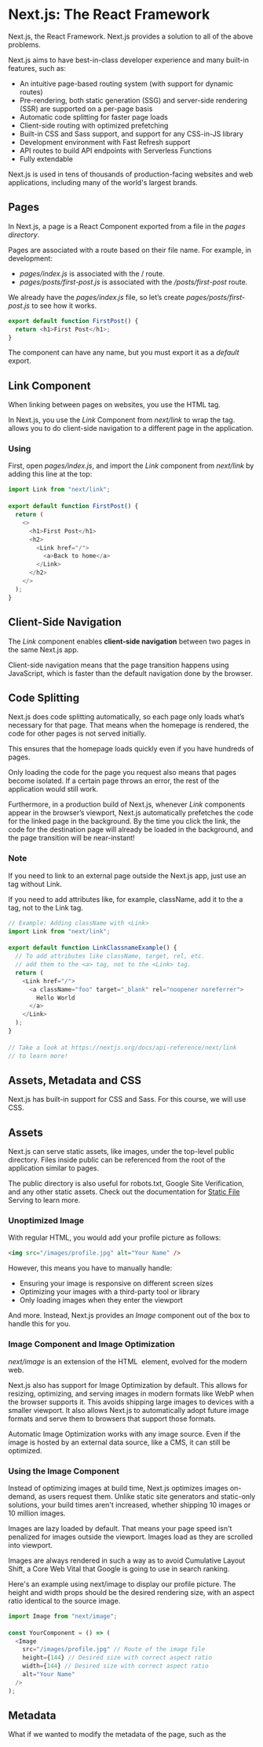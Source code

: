 # Next.js: The React Framework

Next.js, the React Framework. Next.js provides a solution to all of the above problems.

Next.js aims to have best-in-class developer experience and many built-in features, such as:

- An intuitive page-based routing system (with support for dynamic routes)
- Pre-rendering, both static generation (SSG) and server-side rendering (SSR) are supported on a per-page basis
- Automatic code splitting for faster page loads
- Client-side routing with optimized prefetching
- Built-in CSS and Sass support, and support for any CSS-in-JS library
- Development environment with Fast Refresh support
- API routes to build API endpoints with Serverless Functions
- Fully extendable

Next.js is used in tens of thousands of production-facing websites and web applications, including many of the world's largest brands.

## Pages

In Next.js, a page is a React Component exported from a file in the _pages directory_.

Pages are associated with a route based on their file name. For example, in development:

- _pages/index.js_ is associated with the / route.
- _pages/posts/first-post.js_ is associated with the _/posts/first-post_ route.

We already have the _pages/index.js_ file, so let’s create _pages/posts/first-post.js_ to see how it works.

```javascript
export default function FirstPost() {
  return <h1>First Post</h1>;
}
```

The component can have any name, but you must export it as a _default_ export.

## Link Component

When linking between pages on websites, you use the _<a>_ HTML tag.

In Next.js, you use the _Link_ Component from _next/link_ to wrap the _<a>_ tag. _<Link>_ allows you to do client-side navigation to a different page in the application.

### Using _<Link>_

First, open _pages/index.js_, and import the _Link_ component from _next/link_ by adding this line at the top:

```javascript
import Link from "next/link";

export default function FirstPost() {
  return (
    <>
      <h1>First Post</h1>
      <h2>
        <Link href="/">
          <a>Back to home</a>
        </Link>
      </h2>
    </>
  );
}
```

## Client-Side Navigation

The _Link_ component enables **client-side navigation** between two pages in the same Next.js app.

Client-side navigation means that the page transition happens using JavaScript, which is faster than the default navigation done by the browser.

## Code Splitting

Next.js does code splitting automatically, so each page only loads what’s necessary for that page. That means when the homepage is rendered, the code for other pages is not served initially.

This ensures that the homepage loads quickly even if you have hundreds of pages.

Only loading the code for the page you request also means that pages become isolated. If a certain page throws an error, the rest of the application would still work.

Furthermore, in a production build of Next.js, whenever _Link_ components appear in the browser’s viewport, Next.js automatically prefetches the code for the linked page in the background. By the time you click the link, the code for the destination page will already be loaded in the background, and the page transition will be near-instant!

### Note

If you need to link to an external page outside the Next.js app, just use an <a> tag without Link.

If you need to add attributes like, for example, className, add it to the a tag, not to the Link tag.

```javascript
// Example: Adding className with <Link>
import Link from "next/link";

export default function LinkClassnameExample() {
  // To add attributes like className, target, rel, etc.
  // add them to the <a> tag, not to the <Link> tag.
  return (
    <Link href="/">
      <a className="foo" target="_blank" rel="noopener noreferrer">
        Hello World
      </a>
    </Link>
  );
}

// Take a look at https://nextjs.org/docs/api-reference/next/link
// to learn more!
```

## Assets, Metadata and CSS

Next.js has built-in support for CSS and Sass. For this course, we will use CSS.

## Assets

Next.js can serve static assets, like images, under the top-level public directory. Files inside public can be referenced from the root of the application similar to pages.

The public directory is also useful for robots.txt, Google Site Verification, and any other static assets. Check out the documentation for [Static File](https://nextjs.org/docs/basic-features/static-file-serving) Serving to learn more.

### Unoptimized Image

With regular HTML, you would add your profile picture as follows:

```html
<img src="/images/profile.jpg" alt="Your Name" />
```

However, this means you have to manually handle:

- Ensuring your image is responsive on different screen sizes
- Optimizing your images with a third-party tool or library
- Only loading images when they enter the viewport

And more. Instead, Next.js provides an _Image_ component out of the box to handle this for you.

### Image Component and Image Optimization

_next/image_ is an extension of the HTML _<img>_ element, evolved for the modern web.

Next.js also has support for Image Optimization by default. This allows for resizing, optimizing, and serving images in modern formats like WebP when the browser supports it. This avoids shipping large images to devices with a smaller viewport. It also allows Next.js to automatically adopt future image formats and serve them to browsers that support those formats.

Automatic Image Optimization works with any image source. Even if the image is hosted by an external data source, like a CMS, it can still be optimized.

### Using the Image Component

Instead of optimizing images at build time, Next.js optimizes images on-demand, as users request them. Unlike static site generators and static-only solutions, your build times aren't increased, whether shipping 10 images or 10 million images.

Images are lazy loaded by default. That means your page speed isn't penalized for images outside the viewport. Images load as they are scrolled into viewport.

Images are always rendered in such a way as to avoid Cumulative Layout Shift, a Core Web Vital that Google is going to use in search ranking.

Here's an example using next/image to display our profile picture. The height and width props should be the desired rendering size, with an aspect ratio identical to the source image.

```javascript
import Image from "next/image";

const YourComponent = () => (
  <Image
    src="/images/profile.jpg" // Route of the image file
    height={144} // Desired size with correct aspect ratio
    width={144} // Desired size with correct aspect ratio
    alt="Your Name"
  />
);
```

## Metadata

What if we wanted to modify the metadata of the page, such as the _<title>_ HTML tag?

_<title>_ is part of the _<head>_ HTML tag, so let's dive into how we can modify the _<head>_ tag in a Next.js page.

Open _pages/index.js_ in your editor and find the following lines:

```javascript
import Head from "next/head";

<Head>
  <title>Create Next App</title>
  <link rel="icon" href="/favicon.ico" />
</Head>;
```

Notice that _<Head>_ is used instead of the lowercase _<head>_. _<Head>_ is a React Component that is built into Next.js. It allows you to modify the _<head>_ of a page.

You can import the _Head_ component from the _next/head_ module.

### Notes

If you want to customize the _<html>_ tag, for example to add the lang attribute, you can do so by creating a _pages/\_document.js_ file. Learn more in the [custom Document documentation](https://nextjs.org/docs/advanced-features/custom-document).

## Third Party JavaScript

**Third-party JavaScript** refers to any scripts that are added from a third-party source. Usually, third-party scripts are included in order to introduce newer functionality into a site that does not need to be written from scratch, such as analytics, ads, and customer support widgets.

Let's dive into how we can add a third-party script to a Next.js page.

Open _pages/posts/first-post.js_ in your editor and find the following lines:

```javascript
<Head>
  <title>First Post</title>
</Head>
```

In addition to metadata, scripts that need to load and execute as soon as possible are usually added within the _<head>_ of a page. Using a regular HTML _<script>_ element, an external script would be added as follows:

```javascript
<Head>
  <title>First Post</title>
  <script src="https://connect.facebook.net/en_US/sdk.js" />
</Head>
```

This script contains the Facebook SDK which is commonly used to introduce Facebook social plugins and other functionality. Although this approach works, including scripts in this manner does not give a clear idea of when it would load with respect to the other JavaScript code fetched on the same page. If a particular script is render-blocking and can delay page content from loading, this can signficiantly impact performance.

## Script Component

_next/script_ is an extension of the HTML _<script>_ element and optimizes when additional scripts are fetched and executed.

In the same file, add an import for _Script_ from _next/script_ at the beginning of the file:

```javascript
import Script from "next/script";

export default function FirstPost() {
  return (
    <>
      <Head>
        <title>First Post</title>
      </Head>
      <Script
        src="https://connect.facebook.net/en_US/sdk.js"
        strategy="lazyOnload"
        onLoad={() =>
          console.log(`script loaded correctly, window.FB has been populated`)
        }
      />
      <h1>First Post</h1>
      <h2>
        <Link href="/">
          <a>Back to home</a>
        </Link>
      </h2>
    </>
  );
}
```

Notice that a few additional properties have been defined in the Script component:

- _strategy_ controls when the third-party script should load. A value of lazyOnload tells Next.js to load this particular script lazily during browser idle time.
- _onLoad_ is used to run any JavaScript code immediately after the script has finished loading. In this example, we log a message to the console that mentions that the script has loaded correctly.

## CSS Styling

Next.js has built-in support for styled-jsx, but you can also use other popular CSS-in-JS libraries such as styled-components or emotion.

```javascript
<style jsx>{`
  …
`}</style>
```

It’s a “CSS-in-JS” library — it lets you write CSS within a React component, and the CSS styles will be scoped (other components won’t be affected).

### Writing and Importing CSS

Next.js has built-in support for CSS and Sass which allows you to import .css and .scss files.

Using popular CSS libraries like Tailwind CSS is also supported.

### CSS Modules

Next.js supports CSS Modules using the _[name].module.css_ file naming convention.

CSS Modules locally scope CSS by automatically creating a unique class name. This allows you to use the same CSS class name in different files without worrying about collisions.

This behavior makes CSS Modules the ideal way to include component-level CSS. CSS Module files can be imported anywhere in your application.

This is what CSS Modules does: It automatically generates unique class names. As long as you use CSS Modules, you don’t have to worry about class name collisions.

Furthermore, Next.js’s code splitting feature works on CSS Modules as well. It ensures the minimal amount of CSS is loaded for each page. This results in smaller bundle sizes.

CSS Modules are extracted from the JavaScript bundles at build time and generate .css files that are loaded automatically by Next.js.

```css
/*
You do not need to worry about .error {} colliding with any other `.css` or
`.module.css` files!
*/
.error {
  color: white;
  background-color: red;
}
```

```javascript
import styles from "./Button.module.css";

export function Button() {
  return (
    <button
      type="button"
      // Note how the "error" class is accessed as a property on the imported
      // `styles` object.
      className={styles.error}
    >
      Destroy
    </button>
  );
}
```

### Global Styles

CSS Modules are useful for component-level styles. But if you want some CSS to be loaded by every page, Next.js has support for that as well.

To load _global CSS_ files, create a file called _pages/\_app.js_ with the following content:

```javascript
export default function App({ Component, pageProps }) {
  return <Component {...pageProps} />;
}
```

This _App_ component is the top-level component which will be common across all the different pages. You can use this _App_ component to keep state when navigating between pages, for example.

## Adding Global CSS

In Next.js, you can add global CSS files by importing them from _pages/\_app.js_. You **cannot** import global CSS anywhere else.

The reason that global CSS can't be imported outside of pages/\_app.js is that global CSS affects all elements on the page.

If you were to navigate from the homepage to the /posts/first-post page, global styles from the homepage would affect /posts/first-post unintentionally.

You can place the global CSS file anywhere and use any name. So let’s do the following:

- Create a top-level styles directory and create global.css inside.
- Add the following content to styles/global.css.
- Import the CSS file in _pages/\_app.js_

## Styling Tips

### Using classnames library to toggle classes

_classnames_ is a simple library that lets you toggle class names easily. You can install it using _npm install classnames_ or _yarn add classnames_.

Please take a look at its _documentation_ for more details, but here’s the basic usage:

- Suppose that you want to create an _Alert_ component which accepts _type_, which can be _'success'_ or _'error'_.
- If it’s _'success'_, you want the text color to be green. If it’s _'error'_, you want the text color to be red.

You can first write a CSS module (e.g. alert.module.css) like this:

```css
.success {
  color: green;
}
.error {
  color: red;
}
```

And use classnames like this:

```javascript
import styles from "./alert.module.css";
import cn from "classnames";

export default function Alert({ children, type }) {
  return (
    <div
      className={cn({
        [styles.success]: type === "success",
        [styles.error]: type === "error",
      })}
    >
      {children}
    </div>
  );
}
```

### Using SASS

Out of the box, Next.js allows you to import _Sass_ using both the _.scss_ and _.sass_ extensions. You can use component-level Sass via _CSS Modules_ and the _.module.scss_ or _.module.sass_ extension.

Before you can use Next.js' built-in Sass support, be sure to install _sass_:

```bash
npm install sass
```

## Pre-rendering

By default, Next.js pre-renders every page. This means that Next.js generates HTML for each page in advance, instead of having it all done by client-side JavaScript. Pre-rendering can result in better performance and SEO.

Each generated HTML is associated with minimal JavaScript code necessary for that page. When a page is loaded by the browser, its JavaScript code runs and makes the page fully interactive. (This process is called **hydration.**)

### Check That Pre-rendering Is Happening

In order to check that pre-rendering is happening by taking the following steps:

- Disable JavaScript in your browser [(here’s how in Chrome)](https://developer.chrome.com/docs/devtools/javascript/disable/) and…
- Try accessing this page (the final result of this tutorial).

You should see that your app is rendered without JavaScript. That’s because Next.js has pre-rendered the app into static HTML, allowing you to see the app UI without running JavaScript.

![Pre-rendering](/img/pre-rendering.png "Pre-rendering")

![No Pre-rendering](/img/no-pre-rendering.png "No Pre-rendering")

### Two Forms of Pre-rendering

Next.js has two forms of pre-rendering: Static Generation and Server-side Rendering. The difference is in when it generates the HTML for a page.

- Static Generation is the pre-rendering method that generates the HTML at build time. The pre-rendered HTML is then reused on each request.
- Server-side Rendering is the pre-rendering method that generates the HTML on each request.

![Static Generation](/img/static-generation.png "Static Generation")
![Server Side Generation](/img/server-side-rendering.png "Server Side Rendering")

Next.js lets you choose which pre-rendering form to use for each page. You can create a "hybrid" Next.js app by using Static Generation for most pages and using Server-side Rendering for others.

![Per Page basis](/img/per-page-basis.png "Per Page Basis")

### When to Use [Static Generation](https://nextjs.org/docs/basic-features/pages#static-generation-recommended) v.s. [Server-side Rendering](https://nextjs.org/docs/basic-features/pages#server-side-rendering)

We recommend using Static Generation (with and without data) whenever possible because your page can be built once and served by CDN, which makes it much faster than having a server render the page on every request.

You can use Static Generation for many types of pages, including:

- Marketing pages
- Blog posts
- E-commerce product listings
- Help and documentation

You should ask yourself: "Can I pre-render this page ahead of a user's request?" If the answer is yes, then you should choose Static Generation.

On the other hand, Static Generation is not a good idea if you cannot pre-render a page ahead of a user's request. Maybe your page shows frequently updated data, and the page content changes on every request.

In that case, you can use Server-side Rendering. It will be slower, but the pre-rendered page will always be up-to-date. Or you can skip pre-rendering and use client-side JavaScript to populate frequently updated data.

## Static Generation with and without Data

Static Generation can be done with and without data. The pages that not require fetching external data, will automatically be statically generated when the app is built for production.

![Static Generation without Data](/img/static-generation-without-data.png "Static Generation without Data")

However, for some pages, you might not be able to render the HTML without first fetching some external data. Maybe you need to access the file system, fetch external API, or query your database at build time. Next.js supports this case — [Static Generation with data](https://nextjs.org/docs/basic-features/pages#static-generation-with-data) — out of the box.

![Static Generation with Data](/img/static-generation-with-data.png "Static Generation with Data")

### Static Generation with Data using **_getStaticProps_**

How does it work? Well, in Next.js, when you export a page component, you can also export an async function called **_getStaticProps_**. If you do this, then:

- **_getStaticProps_** runs at build time in production, and…
- Inside the function, you can fetch external data and send it as props to the page.

```javascript
import { getSortedPostsData } from "../lib/posts";

export default function Home(props) { ... }

export async function getStaticProps() {
  // Get external data from the file system, API, DB, etc.
  const data = getSortedPostsData();

  // The value of the `props` key will be
  //  passed to the `Home` component
  return {
    props: ...
  }
}
```

Essentially, **_getStaticProps_** allows you to tell Next.js: “Hey, this page has some data dependencies — so when you pre-render this page at build time, make sure to resolve them first!”

> > Note: In development mode, **_getStaticProps_** runs on each request instead.

But you can fetch the data from other sources, like an external API endpoint, and it’ll work just fine:

```javascript
export async function getSortedPostsData() {
  // Instead of the file system,
  // fetch post data from an external API endpoint
  const res = await fetch("..");
  return res.json();
}
```

You can also query the database directly:

```javascript
import someDatabaseSDK from 'someDatabaseSDK'

const databaseClient = someDatabaseSDK.createClient(...)

export async function getSortedPostsData() {
  // Instead of the file system,
  // fetch post data from a database
  return databaseClient.query('SELECT posts...')
}
```

This is possible because **_getStaticProps_** only runs on the server-side. It will never **run on the client-side**. It won’t even be included in the JS bundle for the browser. That means you can write code such as direct database queries without them being sent to browsers.

### Development vs Production

- In development (npm run dev or yarn dev), **_getStaticProps_** runs on every request.
- In production, **_getStaticProps_** runs at build time. However, this behavior can be enhanced using the fallback key returned by getStaticPaths.

Because it’s meant to be run at build time, you won’t be able to use data that’s only available during request time, such as query parameters or HTTP headers.

### Only Allowed in a Page

**_getStaticProps_** can only be exported from a **page**. You can’t export it from non-page files.

One of the reasons for this restriction is that React needs to have all the required data before the page is rendered.

### What If I Need to Fetch Data at Request Time?

Static Generation is **not** a good idea if you cannot pre-render a page ahead of a user's request. Maybe your page shows frequently updated data, and the page content changes on every request.

In cases like this, you can try Server-side Rendering or skip pre-rendering.

### Fetching Data at Request Time

If you need to fetch data at request time instead of at build time, you can try Server-side Rendering:

![Server Side Rendering with Data](/img/server-side-rendering-with-data.png "Server Side Rendering with Data")

To use Server-side Rendering, you need to export **_getServerSideProps_** instead of **_getStaticProps_** from your page.

### Using getServerSideProps

Here’s the starter code for **_getServerSideProps_**.

```javascript
export async function getServerSideProps(context) {
  return {
    props: {
      // props for your component
    },
  };
}
```

Because **_getServerSideProps_** is called at request time, its parameter (context) contains request specific parameters.

You should use **_getServerSideProps_** only if you need to pre-render a page whose data must be fetched at request time. Time to first byte (TTFB) will be slower than **_getStaticProps_** because the server must compute the result on every request, and the result cannot be cached by a CDN without extra configuration.

### Client-side Rendering

If you do not need to pre-render the data, you can also use the following strategy (called Client-side Rendering):

- Statically generate (pre-render) parts of the page that do not require external data.
- When the page loads, fetch external data from the client using JavaScript and populate the remaining parts.

![Client Side Rendering](/img/client-side-rendering.png "Client Side Rendering")

This approach works well for user dashboard pages, for example. Because a dashboard is a private, user-specific page, SEO is not relevant, and the page doesn’t need to be pre-rendered. The data is frequently updated, which requires request-time data fetching.

### SWR Hook

The team behind Next.js has created a React hook for data fetching called SWR. We highly recommend it if you’re fetching data on the client side. It handles caching, revalidation, focus tracking, refetching on interval, and more. We won’t cover the details here, but here’s an example usage:

```javascript
import useSWR from "swr";

function Profile() {
  const { data, error } = useSWR("/api/user", fetch);

  if (error) return <div>failed to load</div>;
  if (!data) return <div>loading...</div>;
  return <div>hello {data.name}!</div>;
}
```

## Dynamic Routes

In the case where each page path depends on external data. Next.js allows you to statically generate pages with paths that depend on external data. This enables dynamic URLs in Next.js.

![Page Path Data](/img/page-path-external-data.png "Page Path Data")

### How to Statically Generate Pages with Dynamic Routes

- First, we’ll create a page called **_[id].js_** under **_pages/posts_**. Pages that begin with [ and end with ] are dynamic routes in Next.js.

- Export an async function called getStaticPaths from this page. In this function, we need to return a list of possible values for id.

```javascript
import Layout from "../../components/layout";

export default function Post() {
  return <Layout>...</Layout>;
}

export async function getStaticPaths() {
  // Return a list of possible value for id
}
```

- Finally, we need to implement **_getStaticProps_** again - this time, to fetch necessary data for the blog post with a given id. **_getStaticProps_** is given params, which contains id (because the file name is [id].js).

```javascript
import Layout from "../../components/layout";

export default function Post() {
  return <Layout>...</Layout>;
}

export async function getStaticPaths() {
  // Return a list of possible value for id
}

export async function getStaticProps({ params }) {
  // Fetch necessary data for the blog post using params.id
}
```

![How to Dynamic Routes](/img/how-to-dynamic-routes.png "How to Dynamic Routes")

### Implement getStaticPaths

```javascript
// lib/posts.js

// It will return the list of file names (excluding .md) in the posts directory
export function getAllPostIds() {
  const fileNames = fs.readdirSync(postsDirectory);

  // Returns an array that looks like this:
  // [
  //   {
  //     params: {
  //       id: 'ssg-ssr'
  //     }
  //   },
  //   {
  //     params: {
  //       id: 'pre-rendering'
  //     }
  //   }
  // ]
  // It must be an array of objects, Each object must have the params key and contain an object with the id key
  return fileNames.map((fileName) => {
    return {
      params: {
        id: fileName.replace(/\.md$/, ""),
      },
    };
  });
}
```

```javascript
// pages/posts/[id].js

import { getAllPostIds } from "../../lib/posts";

export async function getStaticPaths() {
  const paths = getAllPostIds();
  // Example: [ { params: { id: 'pre-rendering' } }, { params: { id: 'ssg-ssr' } } ]
  return {
    paths,
    fallback: false,
  };
}
```

### Render Markdown

To render markdown content, we’ll use the remark library

```bash
npm install remark remark-html
```

### Implement getStaticProps

```javascript
// lib/posts.js
import { remark } from "remark";
import html from "remark-html";

export function getPostData(id) {
  const fullPath = path.join(postsDirectory, `${id}.md`);
  const fileContents = fs.readFileSync(fullPath, "utf8");

  // Use gray-matter to parse the post metadata section
  const matterResult = matter(fileContents);

  // Use remark to convert markdown into HTML string
  const processedContent = await remark()
    .use(html)
    .process(matterResult.content);
  const contentHtml = processedContent.toString();

  // Combine the data with the id
  return {
    id,
    ...matterResult.data,
  };
}
```

```javascript
// pages/posts/[id].js
import Head from "next/head";
import Date from "../../components/date";
import Layout from "../../components/layout";
import { getAllPostIds, getPostData } from "../../lib/posts";
import utilStyles from "../../styles/utils.module.css";

export default function Post({ postData }) {
  return (
    <Layout>
      <Head>
        <title>{postData.title}</title>
      </Head>

      <article>
        <h1 className={utilStyles.headingXl}>{postData.title}</h1>
        <div className={utilStyles.lightText}>
          <Date dateString={postData.date} />
        </div>
        {/* To render contentHtml using dangerouslySetInnerHTML: */}
        <div dangerouslySetInnerHTML={{ __html: postData.contentHtml }} />
      </article>
    </Layout>
  );
}

// The post page is now using the getPostData function in getStaticProps to get the post data and return it as props.
export async function getStaticProps({ params }) {
  const postData = await getPostData(params.id);
  return {
    props: {
      postData,
    },
  };
}
```

### Summary

Graphical summary.

![Summary Dynamic Routes](/img/summary-dynamic-routes.png "Summary Dynamic Routes")

### Dynamic Routes Details

### Fetch External API or Query Database

Like getStaticProps, **_getStaticPaths_** can fetch data from any data source. In our example, **_getAllPostIds_** (which is used by **_getStaticPaths_**) may fetch from an external API endpoint:

```javascript
export async function getAllPostIds() {
  // Instead of the file system,
  // fetch post data from an external API endpoint
  const res = await fetch("..");
  const posts = await res.json();
  return posts.map((post) => {
    return {
      params: {
        id: post.id,
      },
    };
  });
}
```

### Development vs Production

- In development (npm run dev or yarn dev), getStaticPaths runs on every request.
- In production, getStaticPaths runs at build time.

### Fallback

Recall that we returned **_fallback: false_** from **_getStaticPaths_**. What does this mean?

If **_fallback is false_**, then any paths not returned by **_getStaticPaths_** will result in a 404 page.

If **_fallback is true_**, then the behavior of **_getStaticProps_** changes:

- The paths returned from **_getStaticPaths_** will be rendered to HTML at build time.
- The paths that have not been generated at build time will **not** result in a 404 page. Instead, Next.js will serve a “fallback” version of the page on the first request to such a path.
- In the background, Next.js will statically generate the requested path. Subsequent requests to the same path will serve the generated page, just like other pages pre-rendered at build time.

If **_fallback is blocking_**, then new paths will be server-side rendered with getStaticProps, and cached for future requests so it only happens once per path.

To learn more about **_fallback: true_** and **_fallback: 'blocking'_** in the [fallback documentation.](https://nextjs.org/docs/basic-features/data-fetching#the-fallback-key-required)

### Catch-all Routes

Dynamic routes can be extended to catch all paths by adding three dots (...) inside the brackets. For example:

- **_pages/posts/[...id].js_** matches /posts/a, but also /posts/a/b, /posts/a/b/c and so on.

If you do this, in **_getStaticPaths_**, you must return an array as the value of the id key like so:

```javascript
return [
  {
    params: {
      // Statically Generates /posts/a/b/c
      id: ["a", "b", "c"],
    },
  },
  //...
];
```

And **_params.id_** will be an array in **_getStaticProps_**:

```javascript
export async function getStaticProps({ params }) {
  // params.id will be like ['a', 'b', 'c']
}
```

### 404 Pages

To create a [custom 404 page](https://nextjs.org/docs/advanced-features/custom-error-page#404-page), create **_pages/404.js_**. This file is statically generated at build time.

```javascript
// pages/404.js
export default function Custom404() {
  return <h1>404 - Page Not Found</h1>;
}
```
